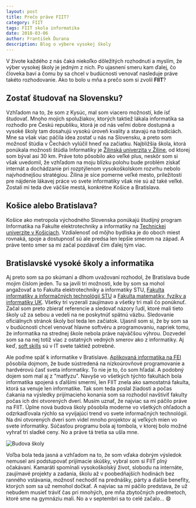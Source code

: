 ```yaml
---
layout: post
title: Prečo práve FIIT?
category: FIIT
tags: FIIT skola informatika
date: 2018-03-06
author: František Ďurana
description: Blog o výbere vysokej školy
---
```


V živote každého z nás čaká niekoľko dôležitých rozhodnutí a myslím, že výber vysokej školy je jedným z nich. Po ujasnení smeru kam ďalej, čo človeka baví a čomu by sa chcel v budúcnosti venovať nasleduje práve takéto rozhodovanie. Ako to bolo u mňa a prečo som si zvolil **FIIT**?

## Zostať študovať na Slovensku?

Vzhľadom na to, že som z Kysúc, mal som viacero možností, kde ísť študovať. Mnoho mojich spolužiakov, ktorých taktiež lákala informatika sa rozhodlo pre Českú republiku, ktorá je od nás veľmi dobre dostupná a vysoké školy tam dosahujú vysokú úroveň kvality a stavajú na tradíciách. Mne sa však viac páčila idea zostať u nás na Slovensku, a preto som možnosť štúdia v Čechách vylúčil hneď na začiatku. Najbližšia škola, ktorá ponúkala možnosti štúdia Informatiky je [Žilinská univerzita v Žiline](https://www.uniza.sk/), od ktorej som býval asi 30 km. Práve toto pôsobilo ako veľké plus, neskôr som si však uvedomil, že vzhľadom na moju blízku polohu bude problém získať internát a dochádzanie pri rozptýlenom vysokoškolskom rozvrhu nebolo najvhodnejšou stratégiou. Žilina je síce pomerne veľké mesto, príležitosti pre nájdenie lákavej práce vo svete informatiky však nie sú až také veľké. Zostali mi teda dve väčšie mestá, konkrétne Košice a Bratislava.

## Košice alebo Bratislava?

Košice ako metropola východného Slovenska ponúkajú študijný program Informatika na Fakulte elektrotechniky a informatiky na [Technickej univerzite v Košiciach](https://www.tuke.sk/wps/portal). Vzdialenosť od môjho bydliska je do oboch miest rovnaká, spoje a dostupnosť sú ale predsa len lepšie smerom na západ. A práve tento smer sa mi začal pozdávať čím ďalej tým viac.

## Bratislavské vysoké školy a informatika

Aj preto som sa po skúmaní a dlhom uvažovaní rozhodol, že Bratislava bude mojim číslom jeden. Tu sa javili tri možnosti, kde by som sa mohol angažovať a to Fakulta elektrotechniky a informatiky STU, [Fakulta informatiky a informačných technológií STU](https://www.fiit.stuba.sk/) a [Fakulta matematiky, fyziky a informatiky UK](https://fmph.uniba.sk/). Všetky tri vyzerali zaujímavo a všetky tri mali čo ponúknuť. Začal som preto zbierať referencie a sledovať názory ľudí, ktoré mali tieto školy už za sebou a vedeli na ne poskytnúť spätnú väzbu. Sledovanie oficiálnych stránok školy bol teda len začiatok. Ujasnil som si, že by som sa v budúcnosti chcel venovať hlavne softvéru a programovaniu, napriek tomu, že informatika na strednej škole nebola práve najväčšou výhrou. Dozvedel som sa na nej totiž viac z ostatných vedných smerov ako z informatiky. Aj keď, [soft skills](
https://ithackr.com/tips/key-10-software-developer-soft-skills-for-success/) sú v IT svete taktiež potrebné.

Ale poďme späť k informatike v Bratislave. [Aplikovaná informatika na FEI](https://www.fei.stuba.sk/sk/aktuality-a-informacie/doktorandske-studium/autoreferaty-dizertacnych-prac/aplikovana-informatika.html?page_id=3973) pôsobila dojmom, že bude sústredená na nízkoúrovňové programovanie a hardvérovú časť sveta informatiky. To nie je to, čo som hľadal. A podobný dojem som mal aj z "matfyzu". Navyše vo všetkých týchto fakultách bola informatika spojená s ďalšími smermi, len FIIT znela ako samostatná fakulta, ktorá sa venuje len informatike. Tak som teda poslal žiadosti a počas čakania na výsledky prijímacieho konania som sa rozhodol navštíviť fakulty počas ich dni otvorených dverí. Musím uznať, že najviac sa mi páčilo práve na FIIT. Úplne nová budova školy pôsobila moderne vo všetkých ohľadoch a odzrkadľovala rýchlo sa vyvíjajúci trend vo svete informačných technológií. Na dni otvorených dverí som videl mnoho projektov aj veľkých mien vo svete informatiky. Súčasťou programu bola aj tombola, v ktorej bolo možné vyhrať tri sladké ceny. No a práve tá tretia sa ušla mne.

![Budova školy](https://ipravda.sk/res/2012/06/26/thumbs/budova-fiit-stu-v-bratislave-clanokW.jpg)

Voľba bola teda jasná a vzhľadom na to, že som vďaka dobrým výsledok nemusel ani podstupovať prijímacie skúšky, vybral som si FIIT plný očakávaní. Kamaráti spomínali vysokoškolský život, slobodu na internáte, zaujímavé projekty a zadania, školu až v poobedňajších hodinách bez ranného vstávania, možnosť nechodiť na prednášky, párty a ďalšie benefity, ktorých som sa už nemohol dočkať. A najviac sa mi páčilo predstava, že už nebudem musieť tráviť čas pri mnohých, pre mňa zbytočných predmetoch, ktoré sme na gymnáziu mali. No a v septembri sa to celé začalo... :smile:
